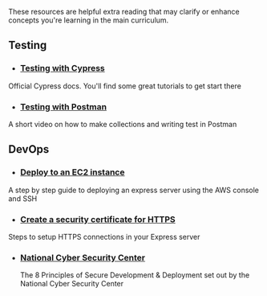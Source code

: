 These resources are helpful extra reading that may clarify or enhance concepts you're learning in the main curriculum.

## Testing
- ### [Testing with Cypress](https://docs.cypress.io/guides/overview/why-cypress)
Official Cypress docs. You'll find some great tutorials to get start there

- ### [Testing with Postman](https://www.youtube.com/watch?v=oXW-C2bM0wE&t=229shttps://www.youtube.com/watch?v=oXW-C2bM0wE&t=229s)
A short video on how to make collections and writing test in Postman



## DevOps
- ### [Deploy to an EC2 instance](https://dev.to/drsimplegraffiti/from-code-to-the-cloud-a-step-by-step-guide-to-deploying-your-nodejs-app-on-aws-ec2-4300)
A step by step guide to deploying an express server using the AWS console and SSH

- ### [Create a security certificate for HTTPS](https://dev.to/fredabod/building-an-express-app-with-an-https-server-2mbj)
Steps to setup HTTPS connections in your Express server

- ### [National Cyber Security Center](https://www.ncsc.gov.uk/collection/developers-collection)
  The 8 Principles of Secure Development & Deployment set out by the National Cyber Security Center 




